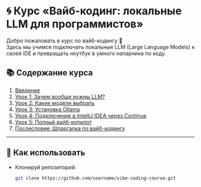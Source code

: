 # 🌀 Курс «Вайб-кодинг: локальные LLM для программистов»

Добро пожаловать в курс по вайб-кодингу 🚀  
Здесь мы учимся подключать локальные LLM (Large Language Models) к своей IDE и превращать ноутбук в умного напарника по коду.

## 📚 Содержание курса
1. [Введение](index.md)
2. [Урок 1: Зачем вообще нужны LLM?](lessons/lesson-1.md)
3. [Урок 2: Какие модели выбрать](lessons/lesson-2.md)
4. [Урок 3: Установка Ollama](lessons/lesson-3.md)
5. [Урок 4: Подключение в IntelliJ IDEA через Continue](lessons/lesson-4.md)
6. [Урок 5: Полный вайб-копилот](lessons/lesson-5.md)
7. [Послесловие: Шпаргалка по вайб-кодингу](lessons/conclusion.md)

---

## 🚀 Как использовать
- Клонируй репозиторий:
  ```bash
  git clone https://github.com/username/vibe-coding-course.git